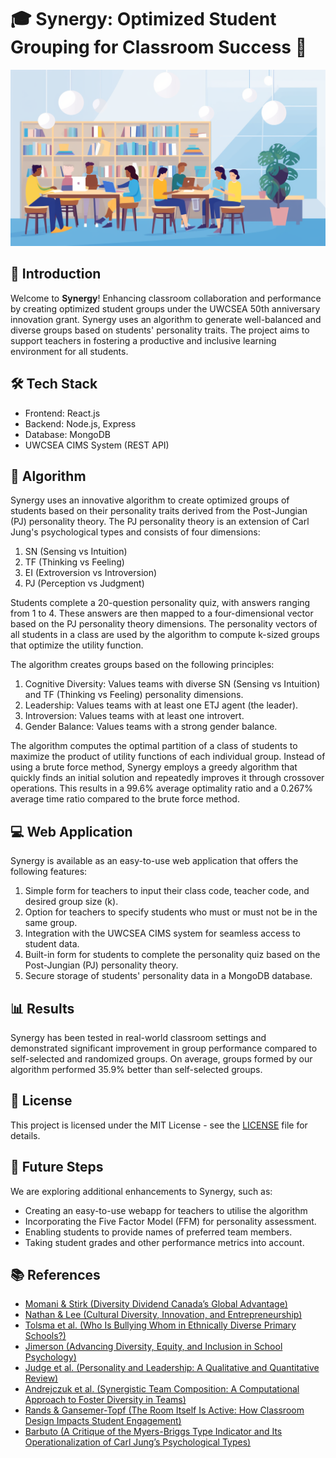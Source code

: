 # 🎓 Synergy: Optimized Student Grouping for Classroom Success 🚀

![Synergy Banner](./images/banner.jpg)

## 🌟 Introduction

Welcome to **Synergy**! Enhancing classroom collaboration and performance by creating optimized student groups under the UWCSEA 50th anniversary innovation grant. Synergy uses an algorithm to generate well-balanced and diverse groups based on students' personality traits. The project aims to support teachers in fostering a productive and inclusive learning environment for all students.

## 🛠️ Tech Stack

- Frontend: React.js
- Backend: Node.js, Express
- Database: MongoDB
- UWCSEA CIMS System (REST API)

## 🧪 Algorithm

Synergy uses an innovative algorithm to create optimized groups of students based on their personality traits derived from the Post-Jungian (PJ) personality theory. The PJ personality theory is an extension of Carl Jung's psychological types and consists of four dimensions:

1. SN (Sensing vs Intuition)
2. TF (Thinking vs Feeling)
3. EI (Extroversion vs Introversion)
4. PJ (Perception vs Judgment)

Students complete a 20-question personality quiz, with answers ranging from 1 to 4. These answers are then mapped to a four-dimensional vector based on the PJ personality theory dimensions. The personality vectors of all students in a class are used by the algorithm to compute k-sized groups that optimize the utility function.

The algorithm creates groups based on the following principles:

1. Cognitive Diversity: Values teams with diverse SN (Sensing vs Intuition) and TF (Thinking vs Feeling) personality dimensions.
2. Leadership: Values teams with at least one ETJ agent (the leader).
3. Introversion: Values teams with at least one introvert.
4. Gender Balance: Values teams with a strong gender balance.

The algorithm computes the optimal partition of a class of students to maximize the product of utility functions of each individual group. Instead of using a brute force method, Synergy employs a greedy algorithm that quickly finds an initial solution and repeatedly improves it through crossover operations. This results in a 99.6% average optimality ratio and a 0.267% average time ratio compared to the brute force method.

## 💻 Web Application

Synergy is available as an easy-to-use web application that offers the following features:

1. Simple form for teachers to input their class code, teacher code, and desired group size (k).
2. Option for teachers to specify students who must or must not be in the same group.
3. Integration with the UWCSEA CIMS system for seamless access to student data.
4. Built-in form for students to complete the personality quiz based on the Post-Jungian (PJ) personality theory.
5. Secure storage of students' personality data in a MongoDB database.

## 📊 Results

Synergy has been tested in real-world classroom settings and demonstrated significant improvement in group performance compared to self-selected and randomized groups. On average, groups formed by our algorithm performed 35.9% better than self-selected groups.

## 📜 License

This project is licensed under the MIT License - see the [LICENSE](LICENSE) file for details.

## 🌱 Future Steps

We are exploring additional enhancements to Synergy, such as:

- Creating an easy-to-use webapp for teachers to utilise the algorithm
- Incorporating the Five Factor Model (FFM) for personality assessment.
- Enabling students to provide names of preferred team members.
- Taking student grades and other performance metrics into account.

## 📚 References

- [Momani & Stirk (Diversity Dividend Canada’s Global Advantage)](www.cigionline.org/static/documents/documents/DiversitySpecial%20Report%20WEB_0.pdf)
- [Nathan & Lee (Cultural Diversity, Innovation, and Entrepreneurship)](www.tandfonline.com/doi/abs/10.1111/ecge.12016)
- [Tolsma et al. (Who Is Bullying Whom in Ethnically Diverse Primary Schools?)](https://doi.org/10.1016/j.socnet.2012.12.002)
- [Jimerson (Advancing Diversity, Equity, and Inclusion in School Psychology)](www.tandfonline.com/doi/full/10.1080/2372966X.2021.1889938)
- [Judge et al. (Personality and Leadership: A Qualitative and Quantitative Review)](https://doi.org/10.1037/0021-9010.87.4.765)
- [Andrejczuk et al. (Synergistic Team Composition: A Computational Approach to Foster Diversity in Teams)](https://doi.org/10.1016/j.knosys.2019.06.007)
- [Rands & Gansemer-Topf (The Room Itself Is Active: How Classroom Design Impacts Student Engagement)](files.eric.ed.gov/fulltext/EJ1152568.pdf)
- [Barbuto (A Critique of the Myers-Briggs Type Indicator and Its Operationalization of Carl Jung’s Psychological Types)](https://doi.org/10.2466/pr0.1997.80.2.611)
